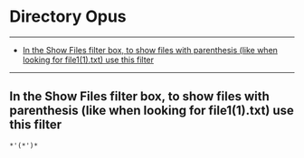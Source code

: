 # Directory Opus

---

* [In the Show Files filter box, to show files with parenthesis (like when looking for file1(1).txt) use this filter](#847477ef-0c04-4bae-90f7-53fdea60f43c)

---




<div id="847477ef-0c04-4bae-90f7-53fdea60f43c">

## In the Show Files filter box, to show files with parenthesis (like when looking for file1(1).txt) use this filter

</div>

    *'(*')*
